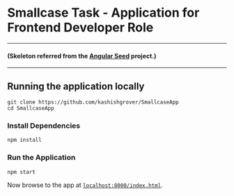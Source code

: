 # Smallcase Task - Application for Frontend Developer Role
---


#### (Skeleton referred from the [Angular Seed][angular-seed] project.)
---

## Running the application locally
```
git clone https://github.com/kashishgrover/SmallcaseApp
cd SmallcaseApp
```

### Install Dependencies
```
npm install
```

### Run the Application
```
npm start
```
Now browse to the app at [`localhost:8000/index.html`][local-app-url].

[http-server]: https://github.com/indexzero/http-server
[local-app-url]: http://localhost:8000/index.html
[angular-seed]: https://github.com/angular/angular-seed
